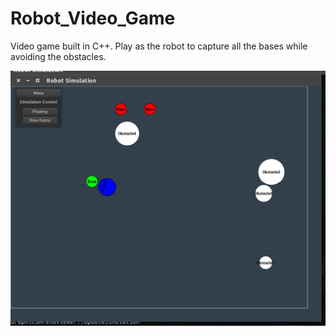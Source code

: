 # Robot_Video_Game
Video game built in C++. Play as the robot to capture all the bases while avoiding the obstacles.

![Screenshot](iter1_base_cap.png)
